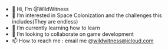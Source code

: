 - 👋 Hi, I’m @WildWitness
- 👀 I’m interested in Space Colonization and the challenges this includes(They are endless)
- 🌱 I’m currently learning how to learn
- 💞️ I’m looking to collaborate on game development
- 📫 How to reach me : email me @wildwitness@icloud.com

<!---
WildWitness/WildWitness is a ✨ special ✨ repository because its `README.md` (this file) appears on your GitHub profile.
You can click the Preview link to take a look at your changes.
--->
